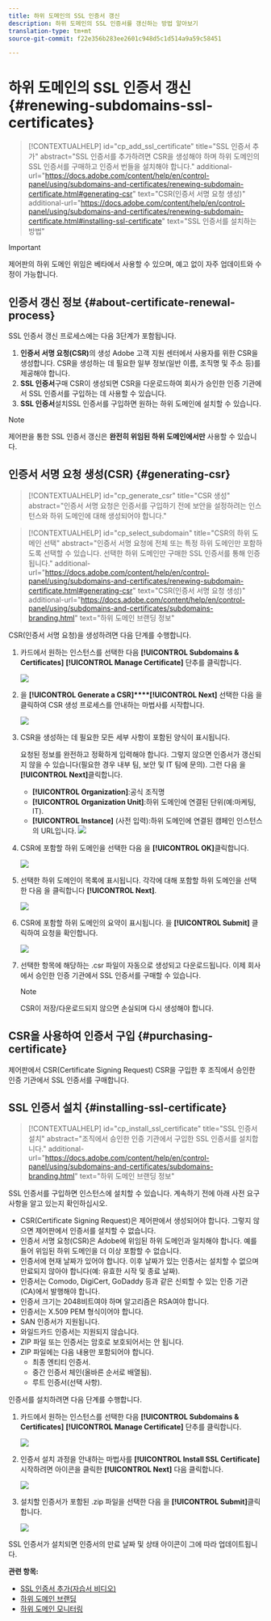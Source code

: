 ```yaml
---
title: 하위 도메인의 SSL 인증서 갱신
description: 하위 도메인의 SSL 인증서를 갱신하는 방법 알아보기
translation-type: tm+mt
source-git-commit: f22e356b283ee2601c948d5c1d514a9a59c58451

---
```



# 하위 도메인의 SSL 인증서 갱신 {#renewing-subdomains-ssl-certificates}

>[!CONTEXTUALHELP]
>id=&quot;cp_add_ssl_certificate&quot;
>title=&quot;SSL 인증서 추가&quot;
>abstract=&quot;SSL 인증서를 추가하려면 CSR을 생성해야 하며 하위 도메인의 SSL 인증서를 구매하고 인증서 번들을 설치해야 합니다.&quot;
>additional-url=&quot;https://docs.adobe.com/content/help/en/control-panel/using/subdomains-and-certificates/renewing-subdomain-certificate.html#generating-csr&quot; text=&quot;CSR(인증서 서명 요청 생성)&quot;
>additional-url=&quot;https://docs.adobe.com/content/help/en/control-panel/using/subdomains-and-certificates/renewing-subdomain-certificate.html#installing-ssl-certificate&quot; text=&quot;SSL 인증서를 설치하는 방법&quot;

>[!IMPORTANT]
>
>제어판의 하위 도메인 위임은 베타에서 사용할 수 있으며, 예고 없이 자주 업데이트와 수정이 가능합니다.

## 인증서 갱신 정보 {#about-certificate-renewal-process}

SSL 인증서 갱신 프로세스에는 다음 3단계가 포함됩니다.

1. **인증서 서명 요청(CSR)**&#x200B;의 생성 Adobe 고객 지원 센터에서 사용자를 위한 CSR을 생성합니다. CSR을 생성하는 데 필요한 일부 정보(일반 이름, 조직명 및 주소 등)를 제공해야 합니다.
1. **SSL 인증서**&#x200B;구매 CSR이 생성되면 CSR을 다운로드하여 회사가 승인한 인증 기관에서 SSL 인증서를 구입하는 데 사용할 수 있습니다.
1. **SSL 인증서**&#x200B;설치SSL 인증서를 구입하면 원하는 하위 도메인에 설치할 수 있습니다.

>[!NOTE]
>
>제어판을 통한 SSL 인증서 갱신은 **완전히 위임된 하위 도메인에서만** 사용할 수 있습니다.

## 인증서 서명 요청 생성(CSR) {#generating-csr}

>[!CONTEXTUALHELP]
>id=&quot;cp_generate_csr&quot;
>title=&quot;CSR 생성&quot;
>abstract=&quot;인증서 서명 요청은 인증서를 구입하기 전에 보안을 설정하려는 인스턴스와 하위 도메인에 대해 생성되어야 합니다.&quot;

>[!CONTEXTUALHELP]
>id=&quot;cp_select_subdomain&quot;
>title=&quot;CSR의 하위 도메인 선택&quot;
>abstract=&quot;인증서 서명 요청에 전체 또는 특정 하위 도메인만 포함하도록 선택할 수 있습니다. 선택한 하위 도메인만 구매한 SSL 인증서를 통해 인증됩니다.&quot;
>additional-url=&quot;https://docs.adobe.com/content/help/en/control-panel/using/subdomains-and-certificates/renewing-subdomain-certificate.html#generating-csr&quot; text=&quot;CSR(인증서 서명 요청 생성)&quot;
>additional-url=&quot;https://docs.adobe.com/content/help/en/control-panel/using/subdomains-and-certificates/subdomains-branding.html&quot; text=&quot;하위 도메인 브랜딩 정보&quot;

CSR(인증서 서명 요청)을 생성하려면 다음 단계를 수행합니다.

1. 카드에서 원하는 인스턴스를 선택한 다음 **[!UICONTROL Subdomains & Certificates]** **[!UICONTROL Manage Certificate]** 단추를 클릭합니다.

   ![](assets/renewal1.png)

1. 을 **[!UICONTROL Generate a CSR]****[!UICONTROL Next]** 선택한 다음 을 클릭하여 CSR 생성 프로세스를 안내하는 마법사를 시작합니다.

   ![](assets/renewal2.png)

1. CSR을 생성하는 데 필요한 모든 세부 사항이 포함된 양식이 표시됩니다.

   요청된 정보를 완전하고 정확하게 입력해야 합니다. 그렇지 않으면 인증서가 갱신되지 않을 수 있습니다(필요한 경우 내부 팀, 보안 및 IT 팀에 문의). 그런 다음 을 **[!UICONTROL Next]**&#x200B;클릭합니다.

   * **[!UICONTROL Organization]**:공식 조직명
   * **[!UICONTROL Organization Unit]**:하위 도메인에 연결된 단위(예:마케팅, IT).
   * **[!UICONTROL Instance]** (사전 입력):하위 도메인에 연결된 캠페인 인스턴스의 URL입니다.
   ![](assets/renewal3.png)

1. CSR에 포함할 하위 도메인을 선택한 다음 을 **[!UICONTROL OK]**&#x200B;클릭합니다.

   ![](assets/renewal4.png)

1. 선택한 하위 도메인이 목록에 표시됩니다. 각각에 대해 포함할 하위 도메인을 선택한 다음 을 클릭합니다 **[!UICONTROL Next]**.

   ![](assets/renewal5.png)

1. CSR에 포함할 하위 도메인의 요약이 표시됩니다. 을 **[!UICONTROL Submit]** 클릭하여 요청을 확인합니다.

   ![](assets/renewal6.png)

1. 선택한 항목에 해당하는 .csr 파일이 자동으로 생성되고 다운로드됩니다. 이제 회사에서 승인한 인증 기관에서 SSL 인증서를 구매할 수 있습니다.

   >[!NOTE]
   >
   >CSR이 저장/다운로드되지 않으면 손실되며 다시 생성해야 합니다.

## CSR을 사용하여 인증서 구입 {#purchasing-certificate}

제어판에서 CSR(Certificate Signing Request) CSR을 구입한 후 조직에서 승인한 인증 기관에서 SSL 인증서를 구매합니다.

## SSL 인증서 설치 {#installing-ssl-certificate}

>[!CONTEXTUALHELP]
>id=&quot;cp_install_ssl_certificate&quot;
>title=&quot;SSL 인증서 설치&quot;
>abstract=&quot;조직에서 승인한 인증 기관에서 구입한 SSL 인증서를 설치합니다.&quot;
>additional-url=&quot;https://docs.adobe.com/content/help/en/control-panel/using/subdomains-and-certificates/subdomains-branding.html&quot; text=&quot;하위 도메인 브랜딩 정보&quot;

SSL 인증서를 구입하면 인스턴스에 설치할 수 있습니다. 계속하기 전에 아래 사전 요구 사항을 알고 있는지 확인하십시오.

* CSR(Certificate Signing Request)은 제어판에서 생성되어야 합니다. 그렇지 않으면 제어판에서 인증서를 설치할 수 없습니다.
* 인증서 서명 요청(CSR)은 Adobe에 위임된 하위 도메인과 일치해야 합니다. 예를 들어 위임된 하위 도메인을 더 이상 포함할 수 없습니다.
* 인증서에 현재 날짜가 있어야 합니다. 이후 날짜가 있는 인증서는 설치할 수 없으며 만료되지 않아야 합니다(예: 유효한 시작 및 종료 날짜).
* 인증서는 Comodo, DigiCert, GoDaddy 등과 같은 신뢰할 수 있는 인증 기관(CA)에서 발행해야 합니다.
* 인증서 크기는 2048비트여야 하며 알고리즘은 RSA여야 합니다.
* 인증서는 X.509 PEM 형식이어야 합니다.
* SAN 인증서가 지원됩니다.
* 와일드카드 인증서는 지원되지 않습니다.
* ZIP 파일 또는 인증서는 암호로 보호되어서는 안 됩니다.
* ZIP 파일에는 다음 내용만 포함되어야 합니다.
   * 최종 엔티티 인증서.
   * 중간 인증서 체인(올바른 순서로 배열됨).
   * 루트 인증서(선택 사항).

인증서를 설치하려면 다음 단계를 수행합니다.

1. 카드에서 원하는 인스턴스를 선택한 다음 **[!UICONTROL Subdomains & Certificates]** **[!UICONTROL Manage Certificate]** 단추를 클릭합니다.

   ![](assets/renewal1.png)

1. 인증서 설치 과정을 안내하는 마법사를 **[!UICONTROL Install SSL Certificate]**&#x200B;시작하려면 아이콘을 클릭한 **[!UICONTROL Next]** 다음 클릭합니다.

   ![](assets/install1.png)

1. 설치할 인증서가 포함된 .zip 파일을 선택한 다음 을 **[!UICONTROL Submit]**&#x200B;클릭합니다.

   ![](assets/install2.png)

SSL 인증서가 설치되면 인증서의 만료 날짜 및 상태 아이콘이 그에 따라 업데이트됩니다.

**관련 항목:**

* [SSL 인증서 추가(자습서 비디오)](https://docs.adobe.com/content/help/en/campaign-learn/campaign-standard-tutorials/administrating/control-panel/adding-ssl-certificates.html)
* [하위 도메인 브랜딩](../../subdomains-certificates/using/subdomains-branding.md)
* [하위 도메인 모니터링](../../subdomains-certificates/using/monitoring-subdomains.md)
